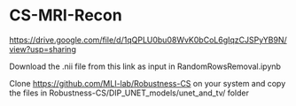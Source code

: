 # CS-MRI-Recon

https://drive.google.com/file/d/1qQPLU0bu08WvK0bCoL6gIqzCJSPyYB9N/view?usp=sharing

Download the .nii file from this link as input in RandomRowsRemoval.ipynb

Clone https://github.com/MLI-lab/Robustness-CS on your system and copy the files in 
Robustness-CS/DIP_UNET_models/unet_and_tv/ folder
